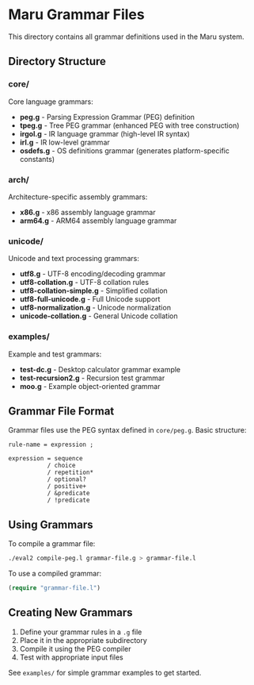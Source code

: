 # Maru Grammar Files

This directory contains all grammar definitions used in the Maru system.

## Directory Structure

### core/
Core language grammars:
- **peg.g** - Parsing Expression Grammar (PEG) definition
- **tpeg.g** - Tree PEG grammar (enhanced PEG with tree construction)
- **irgol.g** - IR language grammar (high-level IR syntax)
- **irl.g** - IR low-level grammar
- **osdefs.g** - OS definitions grammar (generates platform-specific constants)

### arch/
Architecture-specific assembly grammars:
- **x86.g** - x86 assembly language grammar
- **arm64.g** - ARM64 assembly language grammar

### unicode/
Unicode and text processing grammars:
- **utf8.g** - UTF-8 encoding/decoding grammar
- **utf8-collation.g** - UTF-8 collation rules
- **utf8-collation-simple.g** - Simplified collation
- **utf8-full-unicode.g** - Full Unicode support
- **utf8-normalization.g** - Unicode normalization
- **unicode-collation.g** - General Unicode collation

### examples/
Example and test grammars:
- **test-dc.g** - Desktop calculator grammar example
- **test-recursion2.g** - Recursion test grammar
- **moo.g** - Example object-oriented grammar

## Grammar File Format

Grammar files use the PEG syntax defined in `core/peg.g`. Basic structure:

```
rule-name = expression ;

expression = sequence
           / choice
           / repetition*
           / optional?
           / positive+
           / &predicate
           / !predicate
```

## Using Grammars

To compile a grammar file:
```bash
./eval2 compile-peg.l grammar-file.g > grammar-file.l
```

To use a compiled grammar:
```lisp
(require "grammar-file.l")
```

## Creating New Grammars

1. Define your grammar rules in a `.g` file
2. Place it in the appropriate subdirectory
3. Compile it using the PEG compiler
4. Test with appropriate input files

See `examples/` for simple grammar examples to get started.